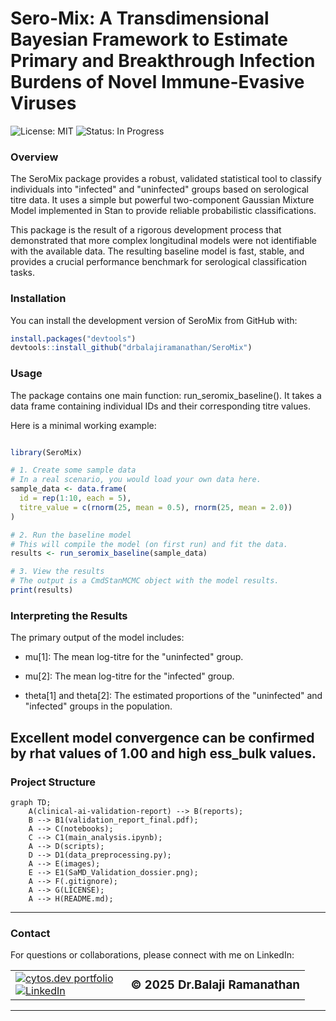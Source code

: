 # Sero-Mix: A Transdimensional Bayesian Framework to Estimate Primary and Breakthrough Infection Burdens of Novel Immune-Evasive Viruses

![License: MIT](https://img.shields.io/badge/License-MIT-yellow.svg)
![Status: In Progress](https://img.shields.io/badge/Status-In%20Progress-blue.svg)

### Overview
The SeroMix package provides a robust, validated statistical tool to classify individuals into "infected" and "uninfected" groups based on serological titre data. It uses a simple but powerful two-component Gaussian Mixture Model implemented in Stan to provide reliable probabilistic classifications.

This package is the result of a rigorous development process that demonstrated that more complex longitudinal models were not identifiable with the available data. The resulting baseline model is fast, stable, and provides a crucial performance benchmark for serological classification tasks.

### Installation
You can install the development version of SeroMix from GitHub with:

```R
install.packages("devtools")
devtools::install_github("drbalajiramanathan/SeroMix")
```

### Usage
The package contains one main function: run_seromix_baseline(). It takes a data frame containing individual IDs and their corresponding titre values.

Here is a minimal working example:

```R

library(SeroMix)

# 1. Create some sample data
# In a real scenario, you would load your own data here.
sample_data <- data.frame(
  id = rep(1:10, each = 5),
  titre_value = c(rnorm(25, mean = 0.5), rnorm(25, mean = 2.0))
)

# 2. Run the baseline model
# This will compile the model (on first run) and fit the data.
results <- run_seromix_baseline(sample_data)

# 3. View the results
# The output is a CmdStanMCMC object with the model results.
print(results)
```

### Interpreting the Results
The primary output of the model includes:

- mu[1]: The mean log-titre for the "uninfected" group.

- mu[2]: The mean log-titre for the "infected" group.

- theta[1] and theta[2]: The estimated proportions of the "uninfected" and "infected" groups in the population.

Excellent model convergence can be confirmed by rhat values of 1.00 and high ess_bulk values.
---

### Project Structure

```mermaid
graph TD;
    A(clinical-ai-validation-report) --> B(reports);
    B --> B1(validation_report_final.pdf);
    A --> C(notebooks);
    C --> C1(main_analysis.ipynb);
    A --> D(scripts);
    D --> D1(data_preprocessing.py);
    A --> E(images);
    E --> E1(SaMD_Validation_dossier.png);
    A --> F(.gitignore);
    A --> G(LICENSE);
    A --> H(README.md);
```
---

### Contact
For questions or collaborations, please connect with me on LinkedIn:

<table border="0" align="center">
<tr>
  <td valign="middle">
    <a href="https://cytos.dev" target="_blank">
      <img src="https://img.shields.io/badge/%3C%2F%3E-cytos.dev-63b6ec?style=for-the-badge" alt="cytos.dev portfolio">
    </a>
    <br>
    <a href="https://www.linkedin.com/in/drbalaji96/" target="_blank">
      <img src="https://img.shields.io/badge/LinkedIn-blue?style=for-the-badge&logo=linkedin" alt="LinkedIn">
    </a>
  </td>
  <td valign="middle" align="left" style="padding-left:20px;">
    <h3 style="margin: 0;">© 2025 Dr.Balaji Ramanathan</h3>
  </td>
</tr>
</table>

---

